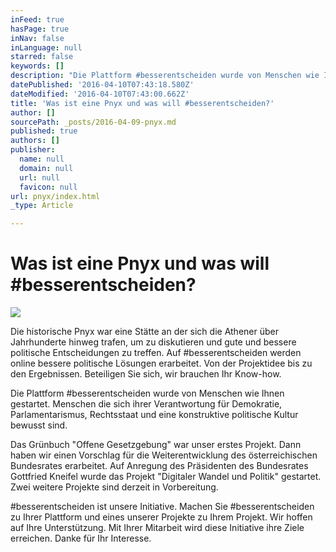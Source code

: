 ```yaml
---
inFeed: true
hasPage: true
inNav: false
inLanguage: null
starred: false
keywords: []
description: "Die Plattform #besserentscheiden wurde von Menschen wie Ihnen\_gestartet. Menschen die sich ihrer Verantwortung für Demokratie, Parlamentarismus, Rechtsstaat und eine konstruktive politische Kultur bewusst sind."
datePublished: '2016-04-10T07:43:18.580Z'
dateModified: '2016-04-10T07:43:00.662Z'
title: 'Was ist eine Pnyx und was will #besserentscheiden?'
author: []
sourcePath: _posts/2016-04-09-pnyx.md
published: true
authors: []
publisher:
  name: null
  domain: null
  url: null
  favicon: null
url: pnyx/index.html
_type: Article

---
```

# Was ist eine Pnyx und was will \#besserentscheiden?
![](https://the-grid-user-content.s3-us-west-2.amazonaws.com/360cdd8c-4880-42ce-95fb-f22e1aa273a9.jpg)

Die historische Pnyx war eine Stätte an der sich die Athener über Jahrhunderte hinweg trafen, um zu diskutieren und gute und bessere politische Entscheidungen zu treffen. Auf \#besserentscheiden werden online bessere politische Lösungen erarbeitet. Von der Projektidee bis zu den Ergebnissen. Beteiligen Sie sich, wir brauchen Ihr Know-how.

Die Plattform \#besserentscheiden wurde von Menschen wie Ihnen gestartet. Menschen die sich ihrer Verantwortung für Demokratie, Parlamentarismus, Rechtsstaat und eine konstruktive politische Kultur bewusst sind.

Das Grünbuch "Offene Gesetzgebung" war unser erstes Projekt. Dann haben wir einen Vorschlag für die Weiterentwicklung des österreichischen Bundesrates erarbeitet. Auf Anregung des Präsidenten des Bundesrates Gottfried Kneifel wurde das Projekt "Digitaler Wandel und Politik" gestartet. Zwei weitere Projekte sind derzeit in Vorbereitung.

\#besserentscheiden ist unsere Initiative. Machen Sie \#besserentscheiden zu Ihrer Plattform und eines unserer Projekte zu Ihrem Projekt. Wir hoffen auf Ihre Unterstützung. Mit Ihrer Mitarbeit wird diese Initiative ihre Ziele erreichen. Danke für Ihr Interesse.